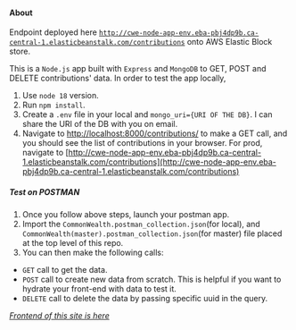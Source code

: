 #### About

Endpoint deployed here [`http://cwe-node-app-env.eba-pbj4dp9b.ca-central-1.elasticbeanstalk.com/contributions`](http://cwe-node-app-env.eba-pbj4dp9b.ca-central-1.elasticbeanstalk.com/contributions) onto AWS Elastic Block store.

This is a `Node.js` app built with `Express` and `MongoDB` to GET, POST and DELETE contributions' data. In order to test the app locally,

1. Use `node 18` version.
2. Run `npm install`.
3. Create a `.env` file in your local and `mongo_uri={URI OF THE DB}`. I can share the URI of the DB with you on email.
4. Navigate to [http://localhost:8000/contributions/](http://localhost:8000/contributions/) to make a GET call, and you should see the list of contributions in your browser. For prod, navigate to [http://cwe-node-app-env.eba-pbj4dp9b.ca-central-1.elasticbeanstalk.com/contributions](http://cwe-node-app-env.eba-pbj4dp9b.ca-central-1.elasticbeanstalk.com/contributions)

##### Test on POSTMAN

1. Once you follow above steps, launch your postman app.
2. Import the `CommonWealth.postman_collection.json`(for local), and `CommonWealth(master).postman_collection.json`(for master) file placed at the top level of this repo.
3. You can then make the following calls:

- `GET` call to get the data.
- `POST` call to create new data from scratch. This is helpful if you want to hydrate your front-end with data to test it.
- `DELETE` call to delete the data by passing specific uuid in the query.

_[Frontend of this site is here](https://github.com/sandeep194920/react-cwe-assignment/blob/develop/TODO.md)_
